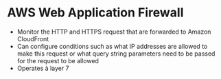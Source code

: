 # AWS Web Application Firewall

- Monitor the HTTP and HTTPS request that are forwarded to Amazon CloudFront
- Can configure conditions such as what IP addresses are allowed to make this request or what query string parameters
need to be passed for the request to be allowed
- Operates à layer 7